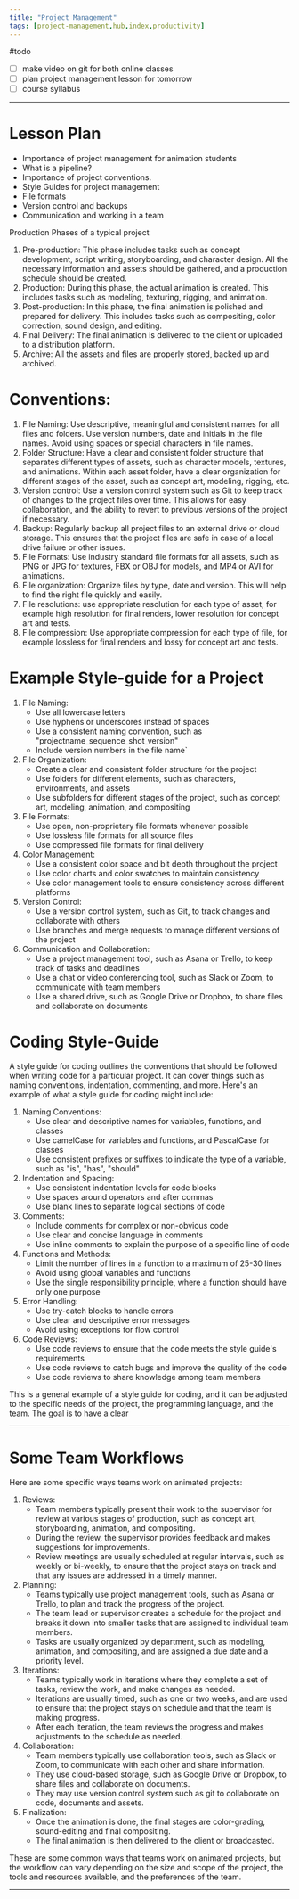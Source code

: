 ```yaml
---
title: "Project Management"
tags: [project-management,hub,index,productivity]
---
```


#todo 
- [ ] make video on git for both online classes
- [ ] plan project management lesson for tomorrow
- [ ] course syllabus

---

# Lesson Plan

-   Importance of project management for animation students
-   What is a pipeline?
-   Importance of project conventions.
-   Style Guides for project management
-   File formats
-   Version control and backups
-   Communication and working in a team


Production Phases of a typical project

1.  Pre-production: This phase includes tasks such as concept development, script writing, storyboarding, and character design. All the necessary information and assets should be gathered, and a production schedule should be created.
2.  Production: During this phase, the actual animation is created. This includes tasks such as modeling, texturing, rigging, and animation.
3.  Post-production: In this phase, the final animation is polished and prepared for delivery. This includes tasks such as compositing, color correction, sound design, and editing.
4.  Final Delivery: The final animation is delivered to the client or uploaded to a distribution platform.
5.  Archive: All the assets and files are properly stored, backed up and archived.

# Conventions:

1.  File Naming: Use descriptive, meaningful and consistent names for all files and folders. Use version numbers, date and initials in the file names. Avoid using spaces or special characters in file names.
2.  Folder Structure: Have a clear and consistent folder structure that separates different types of assets, such as character models, textures, and animations. Within each asset folder, have a clear organization for different stages of the asset, such as concept art, modeling, rigging, etc.
3.  Version control: Use a version control system such as Git to keep track of changes to the project files over time. This allows for easy collaboration, and the ability to revert to previous versions of the project if necessary.
4.  Backup: Regularly backup all project files to an external drive or cloud storage. This ensures that the project files are safe in case of a local drive failure or other issues.
5.  File Formats: Use industry standard file formats for all assets, such as PNG or JPG for textures, FBX or OBJ for models, and MP4 or AVI for animations.
6.  File organization: Organize files by type, date and version. This will help to find the right file quickly and easily.
7.  File resolutions: use appropriate resolution for each type of asset, for example high resolution for final renders, lower resolution for concept art and tests.
8.  File compression: Use appropriate compression for each type of file, for example lossless for final renders and lossy for concept art and tests.


# Example Style-guide for a Project

1.  File Naming:
	-   Use all lowercase letters
	-   Use hyphens or underscores instead of spaces
	-   Use a consistent naming convention, such as "projectname_sequence_shot_version"
	-   Include version numbers in the file name`
2.  File Organization:
	-   Create a clear and consistent folder structure for the project
	-   Use folders for different elements, such as characters, environments, and assets
	-   Use subfolders for different stages of the project, such as concept art, modeling, animation, and compositing
3.  File Formats:
	-   Use open, non-proprietary file formats whenever possible
	-   Use lossless file formats for all source files
	-   Use compressed file formats for final delivery
4.  Color Management:
	-   Use a consistent color space and bit depth throughout the project
	-   Use color charts and color swatches to maintain consistency
	-   Use color management tools to ensure consistency across different platforms
5.  Version Control:
	-   Use a version control system, such as Git, to track changes and collaborate with others
	-   Use branches and merge requests to manage different versions of the project
6.  Communication and Collaboration:
	-   Use a project management tool, such as Asana or Trello, to keep track of tasks and deadlines
	-   Use a chat or video conferencing tool, such as Slack or Zoom, to communicate with team members
	-   Use a shared drive, such as Google Drive or Dropbox, to share files and collaborate on documents


# Coding Style-Guide

A style guide for coding outlines the conventions that should be followed when writing code for a particular project. It can cover things such as naming conventions, indentation, commenting, and more. Here's an example of what a style guide for coding might include:

1.  Naming Conventions:
	-   Use clear and descriptive names for variables, functions, and classes
	-   Use camelCase for variables and functions, and PascalCase for classes
	-   Use consistent prefixes or suffixes to indicate the type of a variable, such as "is", "has", "should"
2.  Indentation and Spacing:
	-   Use consistent indentation levels for code blocks
	-   Use spaces around operators and after commas
	-   Use blank lines to separate logical sections of code
3.  Comments:
	-   Include comments for complex or non-obvious code
	-   Use clear and concise language in comments
	-   Use inline comments to explain the purpose of a specific line of code
4.  Functions and Methods:
	-   Limit the number of lines in a function to a maximum of 25-30 lines
	-   Avoid using global variables and functions
	-   Use the single responsibility principle, where a function should have only one purpose
5.  Error Handling:
	-   Use try-catch blocks to handle errors
	-   Use clear and descriptive error messages
	-   Avoid using exceptions for flow control
6.  Code Reviews:
	-   Use code reviews to ensure that the code meets the style guide's requirements
	-   Use code reviews to catch bugs and improve the quality of the code
	-   Use code reviews to share knowledge among team members

This is a general example of a style guide for coding, and it can be adjusted to the specific needs of the project, the programming language, and the team. The goal is to have a clear

---

# Some Team Workflows

Here are some specific ways teams work on animated projects:

1.  Reviews:
	-   Team members typically present their work to the supervisor for review at various stages of production, such as concept art, storyboarding, animation, and compositing.
	-   During the review, the supervisor provides feedback and makes suggestions for improvements.
	-   Review meetings are usually scheduled at regular intervals, such as weekly or bi-weekly, to ensure that the project stays on track and that any issues are addressed in a timely manner.
2.  Planning:
	-   Teams typically use project management tools, such as Asana or Trello, to plan and track the progress of the project.
	-   The team lead or supervisor creates a schedule for the project and breaks it down into smaller tasks that are assigned to individual team members.
	-   Tasks are usually organized by department, such as modeling, animation, and compositing, and are assigned a due date and a priority level.
3.  Iterations:
	-   Teams typically work in iterations where they complete a set of tasks, review the work, and make changes as needed.
	-   Iterations are usually timed, such as one or two weeks, and are used to ensure that the project stays on schedule and that the team is making progress.
	-  After each iteration, the team reviews the progress and makes adjustments to the schedule as needed.
4.  Collaboration:
	-   Team members typically use collaboration tools, such as Slack or Zoom, to communicate with each other and share information.
	-   They use cloud-based storage, such as Google Drive or Dropbox, to share files and collaborate on documents.
	-   They may use version control system such as git to collaborate on code, documents and assets.
5.  Finalization:
	-   Once the animation is done, the final stages are color-grading, sound-editing and final compositing.
	-   The final animation is then delivered to the client or broadcasted.

These are some common ways that teams work on animated projects, but the workflow can vary depending on the size and scope of the project, the tools and resources available, and the preferences of the team.

---
